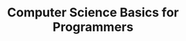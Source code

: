 ---
title: "Computer Science Basics for Programmers"
excerpt: "Notes Computer Science"
collection: computer Science
---